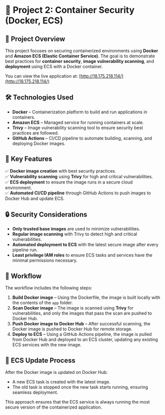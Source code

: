 # 🐳 Project 2: Container Security (Docker, ECS)

## 📌 Project Overview
This project focuses on securing containerized environments using **Docker** and **Amazon ECS (Elastic Container Service)**. The goal is to demonstrate best practices for **container security**, **image vulnerability scanning**, and **deployment** using ECS with a Docker container.

You can view the live application at: [http://18.175.218.114/](http://18.175.218.114/)

## 🛠️ Technologies Used
- **Docker** – Containerization platform to build and run applications in containers.
- **Amazon ECS** – Managed service for running containers at scale.
- **Trivy** – Image vulnerability scanning tool to ensure security best practices are followed.
- **GitHub Actions** – CI/CD pipeline to automate building, scanning, and deploying Docker images.

## 🔑 Key Features
✅ **Docker image creation** with best security practices.  
✅ **Vulnerability scanning** using **Trivy** for high and critical vulnerabilities.  
✅ **ECS deployment** to ensure the image runs in a secure cloud environment.  
✅ **Automated CI/CD pipeline** through GitHub Actions to push images to Docker Hub and update ECS.  

## 🔒 Security Considerations
- **Only trusted base images** are used to minimize vulnerabilities.  
- **Regular image scanning** with Trivy to detect high and critical vulnerabilities.  
- **Automated deployment to ECS** with the latest secure image after every pipeline run.  
- **Least privilege IAM roles** to ensure ECS tasks and services have the minimal permissions necessary.  

## 📝 Workflow
The workflow includes the following steps:

1. **Build Docker image** – Using the Dockerfile, the image is built locally with the contents of the `app` folder.
2. **Scan Docker image** – The image is scanned using **Trivy** for vulnerabilities, and only the images that pass the scan are pushed to Docker Hub.
3. **Push Docker image to Docker Hub** – After successful scanning, the Docker image is pushed to Docker Hub for remote storage.
4. **Deploy to ECS** – Using a GitHub Actions pipeline, the image is pulled from Docker Hub and deployed to an ECS cluster, updating any existing ECS services with the new image.

## 🔄 ECS Update Process
After the Docker image is updated on Docker Hub:
- A new ECS task is created with the latest image.
- The old task is stopped once the new task starts running, ensuring seamless deployment.

This approach ensures that the ECS service is always running the most secure version of the containerized application.